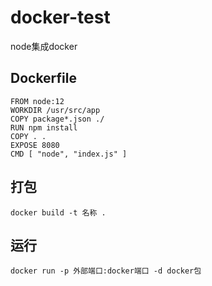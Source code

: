 # docker-test
node集成docker 

## Dockerfile

```
FROM node:12
WORKDIR /usr/src/app
COPY package*.json ./
RUN npm install
COPY . . 
EXPOSE 8080
CMD [ "node", "index.js" ]
```

## 打包

```
docker build -t 名称 .
```

## 运行

```
docker run -p 外部端口:docker端口 -d docker包
```
